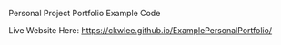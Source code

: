 Personal Project Portfolio Example Code

Live Website Here:
https://ckwlee.github.io/ExamplePersonalPortfolio/
